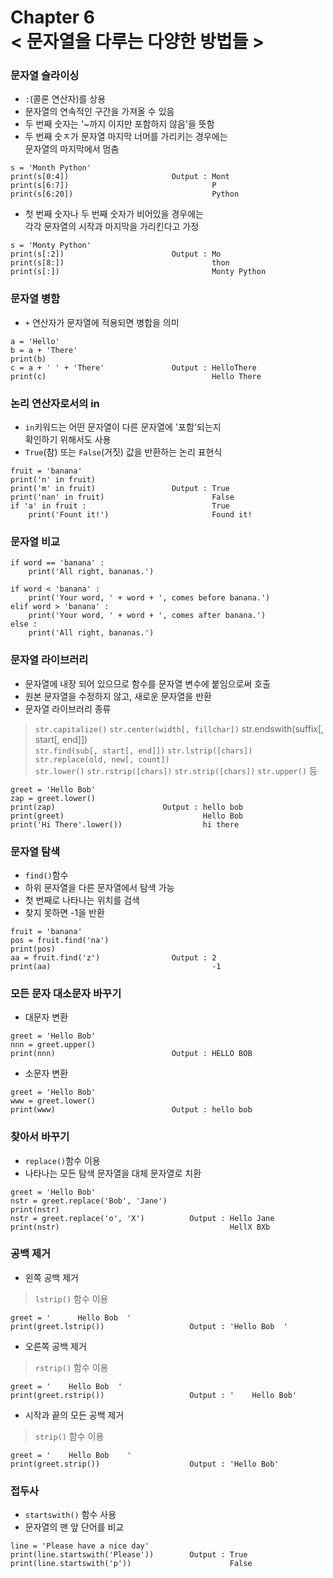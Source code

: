 Chapter 6<br/>
< 문자열을 다루는 다양한 방법들 >
=====================


### 문자열 슬라이싱
- `:`(콜론 연산자)를 상용
- 문자열의 연속적인 구간을 가져올 수 있음
- 두 번째 숫자는 '~까지 이지만 포함하지 않음'을 뜻함
- 두 번째 숫ㅈ가 문자열 마지막 너머를 가리키는 경우에는<br/>
문자열의 마지막에서 멈춤

```
s = 'Month Python'
print(s[0:4])                       Output : Mont
print(s[6:7])                                P
print(s[6:20])                               Python
```

- 첫 번째 숫자나 두 번째 숫자가 비어있을 경우에는<br/>
각각 문자열의 시작과 마지막을 가리킨다고 가정
```
s = 'Monty Python'
print(s[:2])                        Output : Mo
print(s[8:])                                 thon
print(s[:])                                  Monty Python
```


### 문자열 병함
- `+` 연산자가 문자열에 적용되면 병합을 의미

```
a = 'Hello'
b = a + 'There'
print(b)
c = a + ' ' + 'There'               Output : HelloThere
print(c)                                     Hello There
```


### 논리 연산자로서의 in
- `in`키워드는 어떤 문자열이 다른 문자열에 '포함'되는지<br/>
확인하기 위해서도 사용
- `True`(참) 또는 `False`(거짓) 값을 반환하는 논리 표현식

```
fruit = 'banana'
print('n' in fruit)
print('m' in fruit)                 Output : True
print('nan' in fruit)                        False
if 'a' in fruit :                            True
    print('Fount it!')                       Found it!
```


### 문자열 비교
```
if word == 'banana' :
    print('All right, bananas.')

if word < 'banana' :
    print('Your word, ' + word + ', comes before banana.')
elif word > 'banana' :
    print('Your word, ' + word + ', comes after banana.')
else :
    print('All right, bananas.')
```


### 문자열 라이브러리
- 문자열에 내장 되어 있으므로 함수를 문자열 변수에 붙임으로써 호출
- 원본 문자열을 수정하지 않고, 새로운 문자열을 반환
- 문자열 라이브러리 종류
> `str.capitalize()` `str.center(width[, fillchar])` str.endswith(suffix[, start[, end]])<br/>
> `str.find(sub[, start[, end]])` `str.lstrip([chars])` `str.replace(old, new[, count])`<br/>
> `str.lower()` `str.rstrip([chars])` `str.strip([chars])` `str.upper()` 등

```
greet = 'Hello Bob'
zap = greet.lower()
print(zap)                        Output : hello bob
print(greet)                               Hello Bob
print('Hi There'.lower())                  hi there
```


### 문자열 탐색
- `find()`함수
- 하위 문자열을 다른 문자열에서 탐색 가능
- 첫 번째로 나타나는 위치를 검색
- 찾지 못하면 -1을 반환

```
fruit = 'banana'
pos = fruit.find('na')
print(pos)
aa = fruit.find('z')                Output : 2
print(aa)                                    -1
```


### 모든 문자 대소문자 바꾸기
- 대문자 변환

```
greet = 'Hello Bob'
nnn = greet.upper()
print(nnn)                          Output : HELLO BOB
```

- 소문자 변환

```
greet = 'Hello Bob'
www = greet.lower()
print(www)                          Output : hello bob
```


### 찾아서 바꾸기
- `replace()`함수 이용
- 나타나는 모든 탐색 문자열을 대체 문자열로 치환

```
greet = 'Hello Bob'
nstr = greet.replace('Bob', 'Jane')
print(nstr)
nstr = greet.replace('o', 'X')          Output : Hello Jane
print(nstr)                                      HellX BXb
```


### 공백 제거
- 왼쪽 공백 제거
> `lstrip()` 함수 이용

```
greet = '      Hello Bob  '
print(greet.lstrip())                   Output : 'Hello Bob  '
```

- 오른쪽 공백 제거
> `rstrip()` 함수 이용

```
greet = '    Hello Bob  '
print(greet.rstrip())                   Output : '    Hello Bob'
```

- 시작과 끝의 모든 공백 제거
> `strip()` 함수 이용

```
greet = '    Hello Bob    '
print(greet.strip())                    Output : 'Hello Bob'
```


### 접두사
- `startswith()` 함수 사용
- 문자열의 맨 앞 단어를 비교

```
line = 'Please have a nice day'
print(line.startswith('Please'))        Output : True
print(line.startswith('p'))                      False
```
